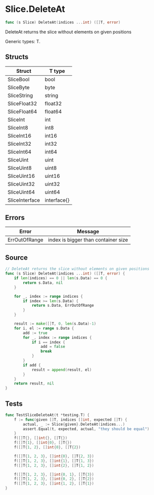 # Slice.DeleteAt

```go
func (s Slice) DeleteAt(indices ...int) ([]T, error)
```

DeleteAt returns the slice without elements on given positions

Generic types: T.

## Structs

| Struct | T type |
| ------ | ------ |
| SliceBool | bool |
| SliceByte | byte |
| SliceString | string |
| SliceFloat32 | float32 |
| SliceFloat64 | float64 |
| SliceInt | int |
| SliceInt8 | int8 |
| SliceInt16 | int16 |
| SliceInt32 | int32 |
| SliceInt64 | int64 |
| SliceUint | uint |
| SliceUint8 | uint8 |
| SliceUint16 | uint16 |
| SliceUint32 | uint32 |
| SliceUint64 | uint64 |
| SliceInterface | interface{} |

## Errors

| Error | Message |
| -------- | ------ |
| ErrOutOfRange | index is bigger than container size |

## Source

```go
// DeleteAt returns the slice without elements on given positions
func (s Slice) DeleteAt(indices ...int) ([]T, error) {
	if len(indices) == 0 || len(s.Data) == 0 {
		return s.Data, nil
	}

	for _, index := range indices {
		if index >= len(s.Data) {
			return s.Data, ErrOutOfRange
		}
	}

	result := make([]T, 0, len(s.Data)-1)
	for i, el := range s.Data {
		add := true
		for _, index := range indices {
			if i == index {
				add = false
				break
			}
		}
		if add {
			result = append(result, el)
		}
	}
	return result, nil
}
```

## Tests

```go
func TestSliceDeleteAt(t *testing.T) {
	f := func(given []T, indices []int, expected []T) {
		actual, _ := Slice{given}.DeleteAt(indices...)
		assert.Equal(t, expected, actual, "they should be equal")
	}
	f([]T{}, []int{}, []T{})
	f([]T{1}, []int{0}, []T{})
	f([]T{1, 2}, []int{0}, []T{2})

	f([]T{1, 2, 3}, []int{0}, []T{2, 3})
	f([]T{1, 2, 3}, []int{1}, []T{1, 3})
	f([]T{1, 2, 3}, []int{2}, []T{1, 2})

	f([]T{1, 2, 3}, []int{0, 1}, []T{3})
	f([]T{1, 2, 3}, []int{0, 2}, []T{2})
	f([]T{1, 2, 3}, []int{1, 2}, []T{1})
}
```